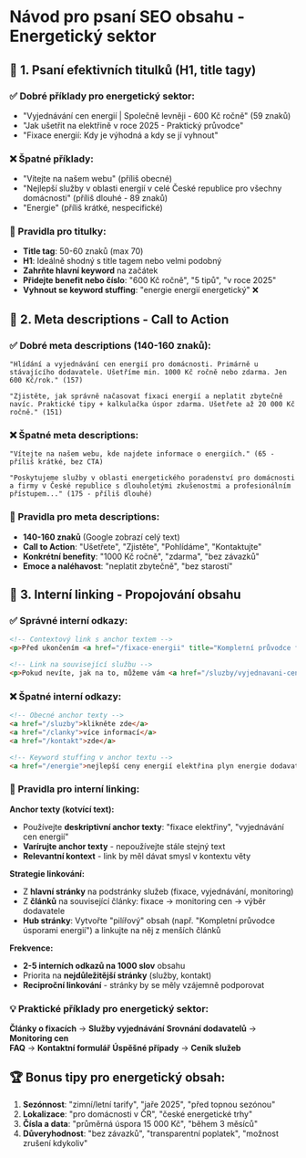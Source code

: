 # Návod pro psaní SEO obsahu - Energetický sektor

## 🎯 1. Psaní efektivních titulků (H1, title tagy)

### ✅ Dobré příklady pro energetický sektor:
- "Vyjednávání cen energií | Společně levněji - 600 Kč ročně" (59 znaků)
- "Jak ušetřit na elektřině v roce 2025 - Praktický průvodce"
- "Fixace energií: Kdy je výhodná a kdy se jí vyhnout"

### ❌ Špatné příklady:
- "Vítejte na našem webu" (příliš obecné)
- "Nejlepší služby v oblasti energií v celé České republice pro všechny domácnosti" (příliš dlouhé - 89 znaků)
- "Energie" (příliš krátké, nespecifické)

### 📏 Pravidla pro titulky:
- **Title tag**: 50-60 znaků (max 70)
- **H1**: Ideálně shodný s title tagem nebo velmi podobný
- **Zahrňte hlavní keyword** na začátek
- **Přidejte benefit nebo číslo**: "600 Kč ročně", "5 tipů", "v roce 2025"
- **Vyhnout se keyword stuffing**: "energie energií energetický" ❌

## 📝 2. Meta descriptions - Call to Action

### ✅ Dobré meta descriptions (140-160 znaků):
```
"Hlídání a vyjednávání cen energií pro domácnosti. Primárně u stávajícího dodavatele. Ušetříme min. 1000 Kč ročně nebo zdarma. Jen 600 Kč/rok." (157)
```

```
"Zjistěte, jak správně načasovat fixaci energií a neplatit zbytečně navíc. Praktické tipy + kalkulačka úspor zdarma. Ušetřete až 20 000 Kč ročně." (151)
```

### ❌ Špatné meta descriptions:
```
"Vítejte na našem webu, kde najdete informace o energiích." (65 - příliš krátké, bez CTA)
```

```
"Poskytujeme služby v oblasti energetického poradenství pro domácnosti a firmy v České republice s dlouholetými zkušenostmi a profesionálním přístupem..." (175 - příliš dlouhé)
```

### 🎯 Pravidla pro meta descriptions:
- **140-160 znaků** (Google zobrazí celý text)
- **Call to Action**: "Ušetřete", "Zjistěte", "Pohlídáme", "Kontaktujte"
- **Konkrétní benefity**: "1000 Kč ročně", "zdarma", "bez závazků"
- **Emoce a naléhavost**: "neplatit zbytečně", "bez starostí"

## 🔗 3. Interní linking - Propojování obsahu

### ✅ Správné interní odkazy:
```html
<!-- Contextový link s anchor textem -->
<p>Před ukončením <a href="/fixace-energii" title="Komplетní průvodce fixací energií">fixace elektřiny</a> je důležité vyjednat nové podmínky.</p>

<!-- Link na související službu -->
<p>Pokud nevíte, jak na to, můžeme vám <a href="/sluzby/vyjednavani-cen">vyjednat výhodnější ceny</a> za transparentní poplatek.</p>
```

### ❌ Špatné interní odkazy:
```html
<!-- Obecné anchor texty -->
<a href="/sluzby">klikněte zde</a>
<a href="/clanky">více informací</a>
<a href="/kontakt">zde</a>

<!-- Keyword stuffing v anchor textu -->
<a href="/energie">nejlepší ceny energií elektřina plyn energie dodavatel</a>
```

### 🎯 Pravidla pro interní linking:

**Anchor texty (kotvící text):**
- Používejte **deskriptivní anchor texty**: "fixace elektřiny", "vyjednávání cen energií"
- **Varírujte anchor texty** - nepoužívejte stále stejný text
- **Relevantní kontext** - link by měl dávat smysl v kontextu věty

**Strategie linkování:**
- Z **hlavní stránky** na podstránky služeb (fixace, vyjednávání, monitoring)
- Z **článků** na související články: fixace → monitoring cen → výběr dodavatele
- **Hub stránky**: Vytvořte "pilířový" obsah (např. "Kompletní průvodce úsporami energií") a linkujte na něj z menších článků

**Frekvence:**
- **2-5 interních odkazů na 1000 slov** obsahu
- Priorita na **nejdůležitější stránky** (služby, kontakt)
- **Reciproční linkování** - stránky by se měly vzájemně podporovat

### 💡 Praktické příklady pro energetický sektor:

**Články o fixacích** → **Služby vyjednávání**
**Srovnání dodavatelů** → **Monitoring cen**  
**FAQ** → **Kontaktní formulář**
**Úspěšné případy** → **Ceník služeb**

## 🏆 Bonus tipy pro energetický obsah:

1. **Sezónnost**: "zimní/letní tarify", "jaře 2025", "před topnou sezónou"
2. **Lokalizace**: "pro domácnosti v ČR", "české energetické trhy"
3. **Čísla a data**: "průměrná úspora 15 000 Kč", "během 3 měsíců"
4. **Důveryhodnost**: "bez závazků", "transparentní poplatek", "možnost zrušení kdykoliv"